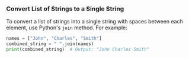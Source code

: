 ### Convert List of Strings to a Single String

To convert a list of strings into a single string with spaces between each element, use Python's `join` method. For example:

```python
names = ["John", "Charles", "Smith"]
combined_string = " ".join(names)
print(combined_string)  # Output: "John Charles Smith"
```
